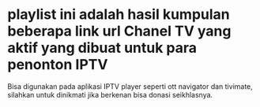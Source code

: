 # playlist ini adalah hasil kumpulan beberapa link url Chanel TV yang aktif yang dibuat untuk para penonton IPTV
Bisa digunakan pada aplikasi IPTV player seperti ott navigator dan tivimate, silahkan untuk dinikmati jika berkenan bisa donasi seikhlasnya.
